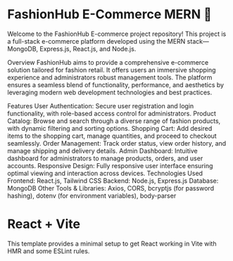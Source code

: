 # FashionHub E-Commerce MERN 👕
Welcome to the FashionHub E-commerce project repository! This project is a full-stack e-commerce platform developed using the MERN stack—MongoDB, Express.js, React.js, and Node.js.

Overview
FashionHub aims to provide a comprehensive e-commerce solution tailored for fashion retail. It offers users an immersive shopping experience and administrators robust management tools. The platform ensures a seamless blend of functionality, performance, and aesthetics by leveraging modern web development technologies and best practices.

Features
User Authentication: Secure user registration and login functionality, with role-based access control for administrators.
Product Catalog: Browse and search through a diverse range of fashion products, with dynamic filtering and sorting options.
Shopping Cart: Add desired items to the shopping cart, manage quantities, and proceed to checkout seamlessly.
Order Management: Track order status, view order history, and manage shipping and delivery details.
Admin Dashboard: Intuitive dashboard for administrators to manage products, orders, and user accounts.
Responsive Design: Fully responsive user interface ensuring optimal viewing and interaction across devices.
Technologies Used
Frontend: React.js, Tailwind CSS
Backend: Node.js, Express.js
Database: MongoDB
Other Tools & Libraries: Axios, CORS, bcryptjs (for password hashing), dotenv (for environment variables), body-parser


# React + Vite

This template provides a minimal setup to get React working in Vite with HMR and some ESLint rules.
